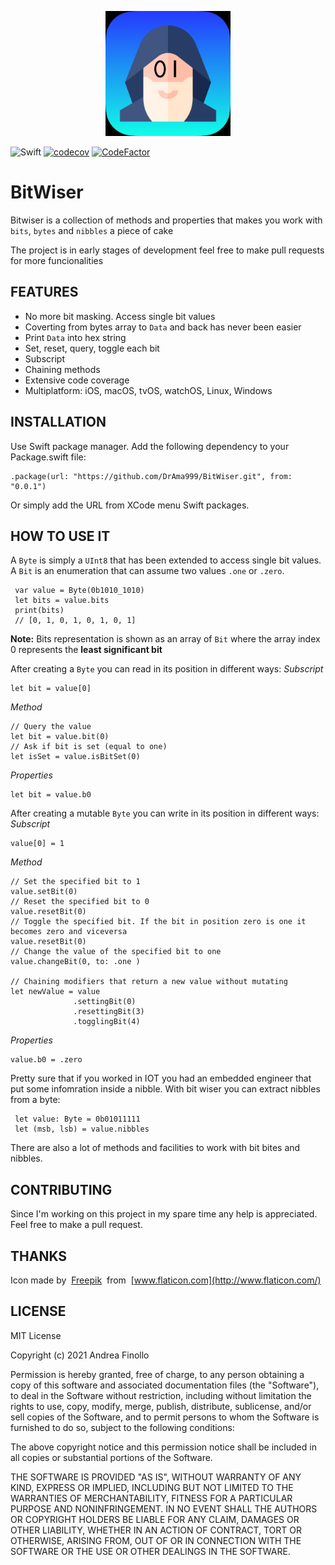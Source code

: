 <p align="center">
  <img width="200" height="200" src="README/Icon.png">
</p>

![Swift](https://github.com/DrAma999/LittleBlueTooth/workflows/Swift/badge.svg?branch=master)
[![codecov](https://codecov.io/gh/DrAma999/BitWiser/branch/main/graph/badge.svg?token=Y3TXZ5NQN7)](https://codecov.io/gh/DrAma999/BitWiser)
[![CodeFactor](https://www.codefactor.io/repository/github/drama999/bitwiser/badge/main)](https://www.codefactor.io/repository/github/drama999/bitwiser/overview/main)


# BitWiser

Bitwiser is a collection of methods and properties that makes you work with `bits`, `bytes` and `nibbles` a piece of cake

The project is in early stages of development feel free to make pull requests for more funcionalities

## FEATURES
* No more bit masking. Access single bit values 
* Coverting from bytes array to `Data` and back has never been easier
* Print `Data` into hex string
* Set, reset, query, toggle each bit
* Subscript
* Chaining methods
* Extensive code coverage
* Multiplatform: iOS, macOS, tvOS, watchOS, Linux, Windows

## INSTALLATION
Use Swift package manager.
Add the following dependency to your Package.swift file:
```
.package(url: "https://github.com/DrAma999/BitWiser.git", from: "0.0.1")
```
Or simply add the URL from XCode menu Swift packages.

## HOW TO USE IT
A `Byte` is simply a `UInt8` that has been extended to access single bit values.
A `Bit` is an enumeration that can assume two values `.one` or `.zero`.
```
 var value = Byte(0b1010_1010)
 let bits = value.bits 
 print(bits)
 // [0, 1, 0, 1, 0, 1, 0, 1]
```
**Note:** Bits representation is shown as an array of `Bit` where the array index 0 represents the **least significant bit** 

After creating a `Byte` you can read in its position in different ways:
_Subscript_
```
let bit = value[0]
```
_Method_
```
// Query the value
let bit = value.bit(0)
// Ask if bit is set (equal to one)
let isSet = value.isBitSet(0)
```
_Properties_
```
let bit = value.b0
```
After creating a  mutable `Byte` you can write in its position in different ways:
_Subscript_
```
value[0] = 1
```
_Method_
```
// Set the specified bit to 1
value.setBit(0)
// Reset the specified bit to 0
value.resetBit(0)
// Toggle the specified bit. If the bit in position zero is one it becomes zero and viceversa
value.resetBit(0)
// Change the value of the specified bit to one
value.changeBit(0, to: .one )

// Chaining modifiers that return a new value without mutating
let newValue = value
              .settingBit(0)
              .resettingBit(3)
              .togglingBit(4)

```
_Properties_
```
value.b0 = .zero
```

Pretty sure that if you worked in IOT you had an embedded engineer that put some infomration inside a nibble.
With bit wiser you can extract nibbles from a byte:
```
 let value: Byte = 0b01011111
 let (msb, lsb) = value.nibbles
```

There are also a lot of methods and facilities to work with bit bites and nibbles.

## CONTRIBUTING
Since I'm working on this project in my spare time any help is appreciated.
Feel free to make a pull request.

## THANKS

Icon made by  [Freepik](https://www.flaticon.com/authors/freepik)  from  [www.flaticon.com](http://www.flaticon.com/) 

## LICENSE
MIT License

Copyright (c) 2021 Andrea Finollo

Permission is hereby granted, free of charge, to any person obtaining a copy
of this software and associated documentation files (the "Software"), to deal
in the Software without restriction, including without limitation the rights
to use, copy, modify, merge, publish, distribute, sublicense, and/or sell
copies of the Software, and to permit persons to whom the Software is
furnished to do so, subject to the following conditions:

The above copyright notice and this permission notice shall be included in all
copies or substantial portions of the Software.

THE SOFTWARE IS PROVIDED "AS IS", WITHOUT WARRANTY OF ANY KIND, EXPRESS OR
IMPLIED, INCLUDING BUT NOT LIMITED TO THE WARRANTIES OF MERCHANTABILITY,
FITNESS FOR A PARTICULAR PURPOSE AND NONINFRINGEMENT. IN NO EVENT SHALL THE
AUTHORS OR COPYRIGHT HOLDERS BE LIABLE FOR ANY CLAIM, DAMAGES OR OTHER
LIABILITY, WHETHER IN AN ACTION OF CONTRACT, TORT OR OTHERWISE, ARISING FROM,
OUT OF OR IN CONNECTION WITH THE SOFTWARE OR THE USE OR OTHER DEALINGS IN THE
SOFTWARE.
